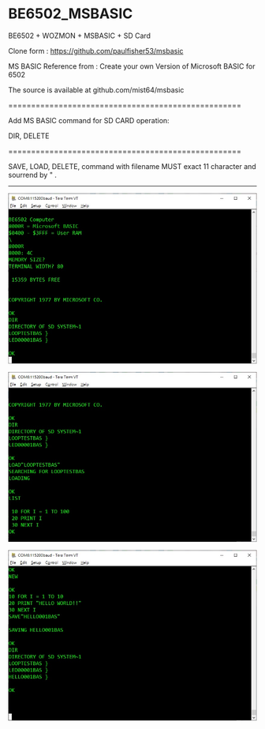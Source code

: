 # BE6502_MSBASIC
BE6502 + WOZMON + MSBASIC + SD Card

Clone form : https://github.com/paulfisher53/msbasic 

MS BASIC Reference from :  Create your own Version of Microsoft BASIC for 6502

The source is available at github.com/mist64/msbasic

===================================================

Add MS BASIC command for SD CARD operation:

DIR, DELETE

===================================================

SAVE, LOAD, DELETE, command with filename MUST exact 11 character and sourrend by  " .

<hr>

![alt text][def1]

[def1]: images/dir.jpg

![alt text][def2]

[def2]: images/load.jpg

![alt text][def3]

[def3]: images/save.jpg

